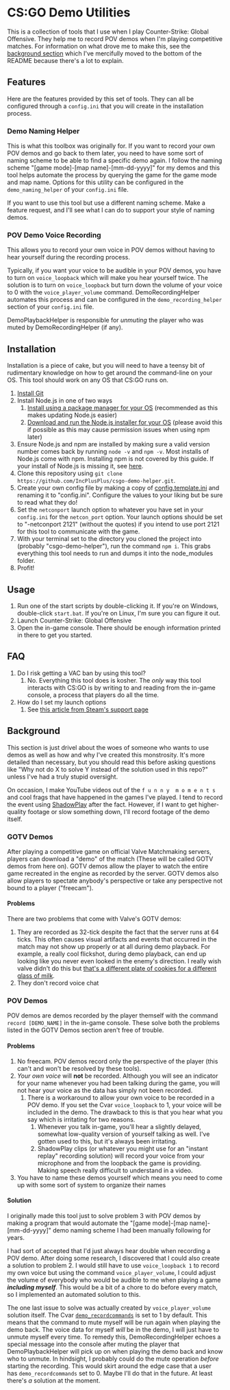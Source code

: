 # CS:GO Demo Utilities
This is a collection of tools that I use when I play Counter-Strike: Global Offensive. They help me to record POV demos when I'm playing competitive matches. For information on what drove me to make this, see the [background section](#background) which I've mercifully moved to the bottom of the README because there's a lot to explain.

## Features
Here are the features provided by this set of tools. They can all be configured through a `config.ini` that you will create in the installation process.

### Demo Naming Helper
This is what this toolbox was originally for. If you want to record your own POV demos and go back to them later, you need to have some sort of naming scheme to be able to find a specific demo again. I follow the naming scheme "[game mode]-[map name]-[mm-dd-yyyy]" for my demos and this tool helps automate the process by querying the game for the game mode and map name. Options for this utility can be configured in the `demo_naming_helper` of your `config.ini` file.

If you want to use this tool but use a different naming scheme. Make a feature request, and I'll see what I can do to support your style of naming demos.

### POV Demo Voice Recording
This allows you to record your own voice in POV demos without having to hear yourself during the recording process.

Typically, if you want your voice to be audible in your POV demos, you have to turn on `voice_loopback` which will make you hear yourself twice. The solution is to turn on `voice_loopback` but turn down the volume of your voice to 0 with the `voice_player_volume` command. DemoRecordingHelper automates this process and can be configured in the `demo_recording_helper` section of your `config.ini` file.

DemoPlaybackHelper is responsible for _unmuting_ the player who was muted by DemoRecordingHelper (if any).

## Installation
Installation is a piece of cake, but you will need to have a teensy bit of rudimentary knowledge on how to get around the command-line on your OS. This tool should work on any OS that CS:GO runs on.

1. [Install Git](https://git-scm.com/downloads)
1. Install Node.js in one of two ways
   1. [Install using a package manager for your OS](https://nodejs.org/en/download/package-manager/) (recommended as this makes updating Node.js easier)
   2. [Download and run the Node.js installer for your OS](https://nodejs.org/en/download/) (please avoid this if possible as this may cause permission issues when using npm later)
1. Ensure Node.js and npm are installed by making sure a valid version number comes back by running `node -v` and `npm -v`. Most installs of Node.js come with npm. Installing npm is not covered by this guide. If your install of Node.js is missing it, see [here](https://docs.npmjs.com/downloading-and-installing-node-js-and-npm).
1. Clone this repository using `git clone https://github.com/IncPlusPlus/csgo-demo-helper.git`.
1. Create your own config file by making a copy of [config.template.ini](./config.template.ini) and renaming it to "config.ini". Configure the values to your liking but be sure to read what they do!
1. Set the `netconport` launch option to whatever you have set in your `config.ini` for the `netcon_port` option. Your launch options should be set to "-netconport 2121" (without the quotes) if you intend to use port 2121 for this tool to communicate with the game.
1. With your terminal set to the directory you cloned the project into (probably "csgo-demo-helper"), run the command `npm i`. This grabs everything this tool needs to run and dumps it into the node_modules folder.
1. Profit!

## Usage
1. Run one of the start scripts by double-clicking it. If you're on Windows, double-click `start.bat`. If you're on Linux, I'm sure you can figure it out.
2. Launch Counter-Strike: Global Offensive
3. Open the in-game console. There should be enough information printed in there to get you started.

## FAQ
1. Do I risk getting a VAC ban by using this tool?
   1. No. Everything this tool does is kosher. The _only_ way this tool interacts with CS:GO is by writing to and reading from the in-game console, a process that players do all the time.
1. How do I set my launch options
   1. See [this article from Steam's support page](https://support.steampowered.com/kb_article.php?ref=1040-JWMT-2947)

## Background
This section is just drivel about the woes of someone who wants to use demos as well as how and why I've created this monstrosity. It's more detailed than necessary, but you should read this before asking questions like "Why not do X to solve Y instead of the solution used in this repo?" unless I've had a truly stupid oversight.

On occasion, I make YouTube videos out of the `f u n n y  m o m e n t s` and cool frags that have happened in the games I've played. I tend to record the event using [ShadowPlay](https://www.nvidia.com/en-us/geforce/geforce-experience/shadowplay/) after the fact. However, if I want to get higher-quality footage or slow something down, I'll record footage of the demo itself.

### GOTV Demos
After playing a competitive game on official Valve Matchmaking servers, players can download a "demo" of the match (These will be called GOTV demos from here on). GOTV demos allow the player to watch the entire game recreated in the engine as recorded by the server. GOTV demos also allow players to spectate anybody's perspective or take any perspective not bound to a player ("freecam").

#### Problems
There are two problems that come with Valve's GOTV demos:
1. They are recorded as 32-tick despite the fact that the server runs at 64 ticks. This often causes visual artifacts and events that occurred in the match may not show up properly or at all during demo playback. For example, a really cool flickshot, during demo playback, can end up looking like you never even looked in the enemy's direction. I really wish valve didn't do this but [that's a different plate of cookies for a different glass of milk](https://youtu.be/66676_b8U0I?t=76).
2. They don't record voice chat

### POV Demos
POV demos are demos recorded by the player themself with the command `record [DEMO_NAME]` in the in-game console. These solve both the problems listed in the GOTV Demos section aren't free of trouble.

#### Problems
1. No freecam. POV demos record only the perspective of the player (this can't and won't be resolved by these tools).
2. _Your own voice_ will **not** be recorded. Although you will see an indicator for your name whenever you had been talking during the game, you will not hear your voice as the data has simply not been recorded.
   1. There is a workaround to allow your own voice to be recorded in a POV demo. If you set the Cvar `voice_loopback` to 1, your voice will be included in the demo. The drawback to this is that you hear what you say which is irritating for two reasons.
      1. Whenever you talk in-game, you'll hear a slightly delayed, somewhat low-quality version of yourself talking as well. I've gotten used to this, but it's always been irritating.
      2. ShadowPlay clips (or whatever you might use for an "instant replay" recording solution) will record your voice from your microphone and from the loopback the game is providing. Making speech really difficult to understand in a video.
3. You have to name these demos yourself which means you need to come up with some sort of system to organize their names

#### Solution
I originally made this tool just to solve problem 3 with POV demos by making a program that would automate the "[game mode]-[map name]-[mm-dd-yyyy]" demo naming scheme I had been manually following for years.

I had sort of accepted that I'd just always hear double when recording a POV demo. After doing some research, I discovered that I could also create a solution to problem 2. I would still have to use `voice_loopback 1` to record my own voice but using the command `voice_player_volume`, I could adjust the volume of everybody who would be audible to me when playing a game _**including myself**_. This would be a bit of a chore to do before every match, so I implemented an automated solution to this.

The one last issue to solve was actually created by `voice_player_volume` solution itself. The Cvar [`demo_recordcommands`](https://totalcsgo.com/command/demorecordcommands) is set to 1 by default. This means that the command to mute myself will be run again when playing the demo back. The voice data for myself _will_ be in the demo, I will just have to unmute myself every time. To remedy this, DemoRecordingHelper echoes a special message into the console after muting the player that DemoPlaybackHelper will pick up on when playing the demo back and know who to unmute. In hindsight, I probably could do the mute operation _before_ starting the recording. This would skirt around the edge case that a user has `demo_recordcommands` set to 0. Maybe I'll do that in the future. At least there's _a_ solution at the moment. 